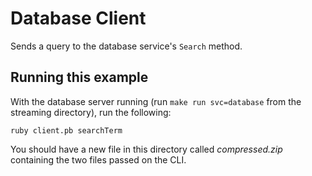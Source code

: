 # Database Client

Sends a query to the database service's `Search` method.

## Running this example

With the database server running (run `make run svc=database` from the streaming directory), run the following:

```
ruby client.pb searchTerm
```

You should have a new file in this directory called _compressed.zip_ containing the two files passed on the CLI.

